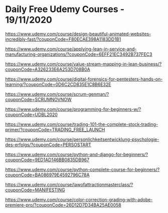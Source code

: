 # Daily Free Udemy Courses - 19/11/2020

https://www.udemy.com/course/design-beautiful-animated-websites-incredibly-fast/?couponCode=F80ECAE398A1183DD1B1
https://www.udemy.com/course/applying-lean-in-service-and-manufacturing-organizations/?couponCode=6EFF21EC3492B737FEC3
https://www.udemy.com/course/value-stream-mapping-in-lean-business/?couponCode=A326233E6A253D708B0A
https://www.udemy.com/course/digital-forensics-for-pentesters-hands-on-learning/?couponCode=0D6C2CD835E1C8B6E32E
https://www.udemy.com/course/scrum-genman/?couponCode=SCRUMNOVNOW
https://www.udemy.com/course/programming-for-beginners-w/?couponCode=UDBL2020
https://www.udemy.com/course/trading-101-the-complete-stock-trading-primer/?couponCode=TRADING_FREE_LAUNCH
https://www.udemy.com/course/personlichkeitsentwicklung-psychologie-des-erfolgs/?couponCode=PERSOSTART
https://www.udemy.com/course/python-and-django-for-beginners/?couponCode=9ED1AD146BB0835DB967
https://www.udemy.com/course/python-complete-course-for-beginners/?couponCode=BA086979E4592796C78A
https://www.udemy.com/course/lawofattractionmasterclass/?couponCode=MANIFESTING
https://www.udemy.com/course/color-correction-grading-with-adobe-premiere-pro/?couponCode=26D12D7D34BA25AE0058
